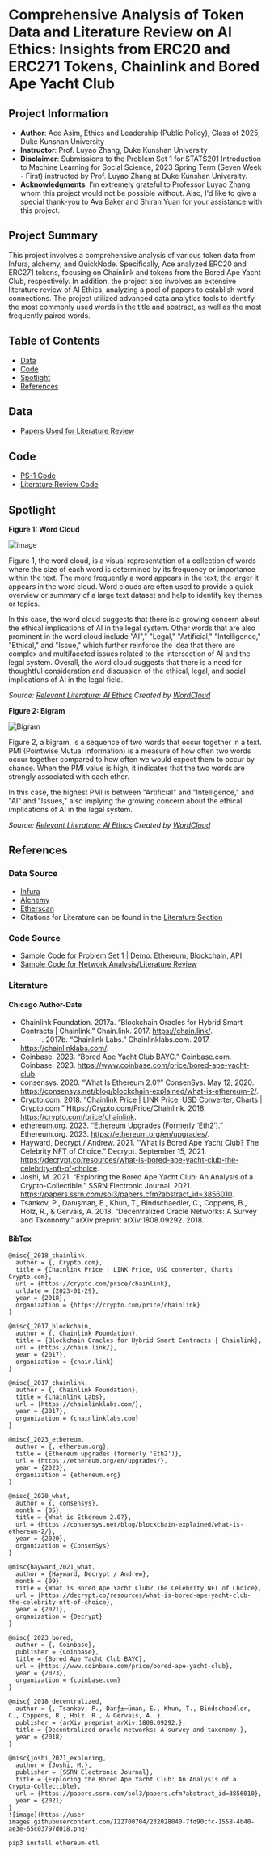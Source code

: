 # Comprehensive Analysis of Token Data and Literature Review on AI Ethics: Insights from ERC20 and ERC271 Tokens, Chainlink and Bored Ape Yacht Club
## Project Information
- **Author**: Ace Asim, Ethics and Leadership (Public Policy), Class of 2025, Duke Kunshan University
- **Instructor**: Prof. Luyao Zhang, Duke Kunshan University
- **Disclaimer**: Submissions to the Problem Set 1 for STATS201 Introduction to Machine Learning for Social Science, 2023 Spring Term (Seven Week - First) instructed by Prof. Luyao Zhang at Duke Kunshan University.
- **Acknowledgments**: I’m extremely grateful to Professor Luyao Zhang whom this project would not be possible without. Also, I'd like to give a special thank-you to Ava Baker and Shiran Yuan for your assistance with this project.

## Project Summary
This project involves a comprehensive analysis of various token data from Infura, alchemy, and QuickNode. Specifically, Ace analyzed ERC20 and ERC271 tokens, focusing on Chainlink and tokens from the Bored Ape Yacht Club, respectively. In addition, the project also involves an extensive literature review of AI Ethics, analyzing a pool of papers to establish word connections. The project utilized advanced data analytics tools to identify the most commonly used words in the title and abstract, as well as the most frequently paired words. 
  
 

## Table of Contents
- [Data](https://github.com/Rising-Stars-by-Sunshine/stats201-PS1-Ace#data) 
- [Code](https://github.com/Rising-Stars-by-Sunshine/stats201-PS1-Ace#code)
- [Spotlight](https://github.com/Rising-Stars-by-Sunshine/stats201-PS1-Ace#spotlight)
- [References](https://github.com/Rising-Stars-by-Sunshine/stats201-PS1-Ace#references)

## Data
- [Papers Used for Literature Review](https://github.com/Rising-Stars-by-Sunshine/stats201-PS1-Ace/blob/main/data/PS1-Network%20Analysis%20Referencescsv.csv)


## Code
- [PS-1 Code](https://github.com/Rising-Stars-by-Sunshine/stats201-PS1-Ace/blob/main/code/A_Asim_PS_1___Ethereum_Blockchain_API.ipynb)
- [Literature Review Code](https://github.com/Rising-Stars-by-Sunshine/stats201-PS1-Ace/blob/main/code/A_Asim___Network_Analysis.ipynb)

## Spotlight
**Figure 1: Word Cloud**

![image](https://user-images.githubusercontent.com/122700704/232383443-0e89ac42-9651-49ae-a6ea-9d879a463ef5.png)

Figure 1, the word cloud, is a visual representation of a collection of words where the size of each word is determined by its frequency or importance within the text. The more frequently a word appears in the text, the larger it appears in the word cloud. Word clouds are often used to provide a quick overview or summary of a large text dataset and help to identify key themes or topics.

In this case, the word cloud suggests that there is a growing concern about the ethical implications of AI in the legal system. Other words that are also prominent in the word cloud include "AI"," "Legal," "Artificial," "Intelligence," "Ethical," and "Issue," which further reinforce the idea that there are complex and multifaceted issues related to the intersection of AI and the legal system. Overall, the word cloud suggests that there is a need for thoughtful consideration and discussion of the ethical, legal, and social implications of AI in the legal field.

*Source: [Relevant Literature: AI Ethics](https://github.com/Rising-Stars-by-Sunshine/stats201-PS1-Ace/blob/main/data/PS1-Network%20Analysis%20Referencescsv.csv) Created by [WordCloud](https://pypi.org/project/wordcloud/)*

**Figure 2: Bigram**

![Bigram](https://user-images.githubusercontent.com/122700704/232383321-1e89b18d-18f5-43fd-ae3f-fb105b51c0f7.png)

Figure 2, a bigram, is a sequence of two words that occur together in a text. PMI (Pointwise Mutual Information) is a measure of how often two words occur together compared to how often we would expect them to occur by chance. When the PMI value is high, it indicates that the two words are strongly associated with each other.

In this case, the highest PMI is between "Artificial" and "Intelligence," and "AI" and "Issues," also implying the growing concern about the ethical implications of AI in the legal system.

*Source: [Relevant Literature: AI Ethics](https://github.com/Rising-Stars-by-Sunshine/stats201-PS1-Ace/blob/main/data/PS1-Network%20Analysis%20Referencescsv.csv) Created by [WordCloud](https://pypi.org/project/wordcloud/)*


## References

### Data Source
- [Infura](https://www.infura.io/)
- [Alchemy](https://www.alchemy.com/)
- [Etherscan](https://etherscan.io/)
- Citations for Literature can be found in the [Literature Section](https://github.com/Rising-Stars-by-Sunshine/stats201-PS1-Ace#literature)

### Code Source
- [Sample Code for Problem Set 1 | Demo: Ethereum, Blockchain, API](https://github.com/sunshineluyao/EthereumETL-Instructions/blob/main/Problem_Set_1_Demo_Ethereum_Blockchain_API.ipynb)
- [Sample Code for Network Analysis/Literature Review](https://github.com/sunshineluyao/design-principle-blockchain)

### Literature
#### Chicago Author-Date
- Chainlink Foundation. 2017a. “Blockchain Oracles for Hybrid Smart Contracts | Chainlink.” Chain.link. 2017. https://chain.link/.
- ———. 2017b. “Chainlink Labs.” Chainlinklabs.com. 2017. https://chainlinklabs.com/.
- Coinbase. 2023. “Bored Ape Yacht Club BAYC.” Coinbase.com. Coinbase. 2023. https://www.coinbase.com/price/bored-ape-yacht-club.
- consensys. 2020. “What Is Ethereum 2.0?” ConsenSys. May 12, 2020. https://consensys.net/blog/blockchain-explained/what-is-ethereum-2/.
- Crypto.com. 2018. “Chainlink Price | LINK Price, USD Converter, Charts | Crypto.com.” Https://Crypto.com/Price/Chainlink. 2018. https://crypto.com/price/chainlink.
- ethereum.org. 2023. “Ethereum Upgrades (Formerly ‘Eth2’).” Ethereum.org. 2023. https://ethereum.org/en/upgrades/.
- Hayward, Decrypt / Andrew. 2021. “What Is Bored Ape Yacht Club? The Celebrity NFT of Choice.” Decrypt. September 15, 2021. https://decrypt.co/resources/what-is-bored-ape-yacht-club-the-celebrity-nft-of-choice.
- Joshi, M. 2021. “Exploring the Bored Ape Yacht Club: An Analysis of a Crypto-Collectible.” SSRN Electronic Journal. 2021. https://papers.ssrn.com/sol3/papers.cfm?abstract_id=3856010.
- Tsankov, P., Danışman, E., Khun, T., Bindschaedler, C., Coppens, B., Holz, R., & Gervais, A. 2018. “Decentralized Oracle Networks: A Survey and Taxonomy.” arXiv preprint arXiv:1808.09292. 2018.

#### BibTex
```
@misc{_2018_chainlink,
  author = {, Crypto.com},
  title = {Chainlink Price | LINK Price, USD converter, Charts | Crypto.com},
  url = {https://crypto.com/price/chainlink},
  urldate = {2023-01-29},
  year = {2018},
  organization = {https://crypto.com/price/chainlink}
}

@misc{_2017_blockchain,
  author = {, Chainlink Foundation},
  title = {Blockchain Oracles for Hybrid Smart Contracts | Chainlink},
  url = {https://chain.link/},
  year = {2017},
  organization = {chain.link}
}

@misc{_2017_chainlink,
  author = {, Chainlink Foundation},
  title = {Chainlink Labs},
  url = {https://chainlinklabs.com/},
  year = {2017},
  organization = {chainlinklabs.com}
}

@misc{_2023_ethereum,
  author = {, ethereum.org},
  title = {Ethereum upgrades (formerly 'Eth2')},
  url = {https://ethereum.org/en/upgrades/},
  year = {2023},
  organization = {ethereum.org}
}

@misc{_2020_what,
  author = {, consensys},
  month = {05},
  title = {What is Ethereum 2.0?},
  url = {https://consensys.net/blog/blockchain-explained/what-is-ethereum-2/},
  year = {2020},
  organization = {ConsenSys}
}

@misc{hayward_2021_what,
  author = {Hayward, Decrypt / Andrew},
  month = {09},
  title = {What is Bored Ape Yacht Club? The Celebrity NFT of Choice},
  url = {https://decrypt.co/resources/what-is-bored-ape-yacht-club-the-celebrity-nft-of-choice},
  year = {2021},
  organization = {Decrypt}
}

@misc{_2023_bored,
  author = {, Coinbase},
  publisher = {Coinbase},
  title = {Bored Ape Yacht Club BAYC},
  url = {https://www.coinbase.com/price/bored-ape-yacht-club},
  year = {2023},
  organization = {coinbase.com}
}

@misc{_2018_decentralized,
  author = {, Tsankov, P., Danƒ±≈üman, E., Khun, T., Bindschaedler, C., Coppens, B., Holz, R., & Gervais, A. },
  publisher = {arXiv preprint arXiv:1808.09292.},
  title = {Decentralized oracle networks: A survey and taxonomy.},
  year = {2018}
}

@misc{joshi_2021_exploring,
  author = {Joshi, M.},
  publisher = {SSRN Electronic Journal},
  title = {Exploring the Bored Ape Yacht Club: An Analysis of a Crypto-Collectible},
  url = {https://papers.ssrn.com/sol3/papers.cfm?abstract_id=3856010},
  year = {2021}
}
![image](https://user-images.githubusercontent.com/122700704/232028040-7fd90cfc-1558-4b40-ae3e-65c03797d018.png)

```



```
pip3 install ethereum-etl
```

